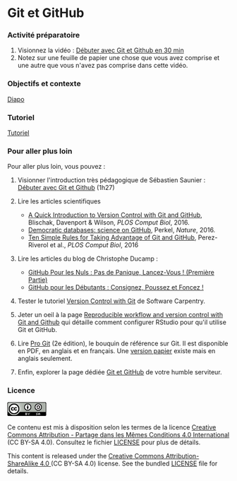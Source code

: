 # Git et GitHub


### Activité préparatoire

1. Visionnez la vidéo : [Débuter avec Git et Github en 30 min](https://www.youtube.com/watch?v=hPfgekYUKgk)
2. Notez sur une feuille de papier une chose que vous avez comprise et une autre que vous n'avez pas comprise dans cette vidéo.


### Objectifs et contexte

[Diapo](diapo)


### Tutoriel

[Tutoriel](tutoriel.md)


### Pour aller plus loin

Pour aller plus loin, vous pouvez :

1. Visionner l'introduction très pédagogique de Sébastien Saunier : [Débuter avec Git et Github](https://www.youtube.com/watch?v=V6Zo68uQPqE) (1h27)

2. Lire les articles scientifiques

   -  [A Quick Introduction to Version Control with Git and GitHub](https://journals.plos.org/ploscompbiol/article?id=10.1371/journal.pcbi.1004668), Blischak, Davenport & Wilson, *PLOS Comput Biol*, 2016.
   -  [Democratic databases: science on GitHub](https://www.nature.com/news/democratic-databases-science-on-github-1.20719), Perkel, *Nature*, 2016.
   - [Ten Simple Rules for Taking Advantage of Git and GitHub](https://journals.plos.org/ploscompbiol/article?id=10.1371/journal.pcbi.1004947), Perez-Riverol et al., *PLOS Comput Biol*, 2016

3. Lire les articles du blog de Christophe Ducamp :

    - [GitHub Pour les Nuls : Pas de Panique, Lancez-Vous ! (Première Partie)](https://www.christopheducamp.com/2013/12/15/github-pour-nuls-partie-1/)
    - [GitHub pour les Débutants : Consignez, Poussez et Foncez !](https://www.christopheducamp.com/2013/12/16/github-pour-nuls-partie-2/)

4. Tester le tutoriel [Version Control with Git](https://swcarpentry.github.io/git-novice/) de Software Carpentry.

5. Jeter un oeil à la page [Reproducible workflow and version control with Git and Github](https://jules32.github.io/2016-07-12-Oxford/git/) qui détaille comment configurer RStudio pour qu'il utilise Git et GitHub.

6. Lire [Pro Git](https://git-scm.com/book/en/v2) (2e édition), le bouquin de référence sur Git. Il est disponible en PDF, en anglais et en français. Une [version papier](https://www.amazon.fr/Pro-Git-Scott-Chacon/dp/1484200772/) existe mais en anglais seulement.

7. Enfin, explorer la page dédiée [Git et GitHub](http://cupnet.net/git-github/) de votre humble serviteur.



### Licence

![](img/CC-BY-SA.png)

Ce contenu est mis à disposition selon les termes de la licence [Creative Commons Attribution - Partage dans les Mêmes Conditions 4.0 International](https://creativecommons.org/licenses/by-sa/4.0/deed.fr) (CC BY-SA 4.0). Consultez le fichier [LICENSE](LICENSE) pour plus de détails.

This content is released under the [Creative Commons Attribution-ShareAlike 4.0 ](https://creativecommons.org/licenses/by-sa/4.0/deed.en) (CC BY-SA 4.0) license. See the bundled [LICENSE](LICENSE) file for details.

